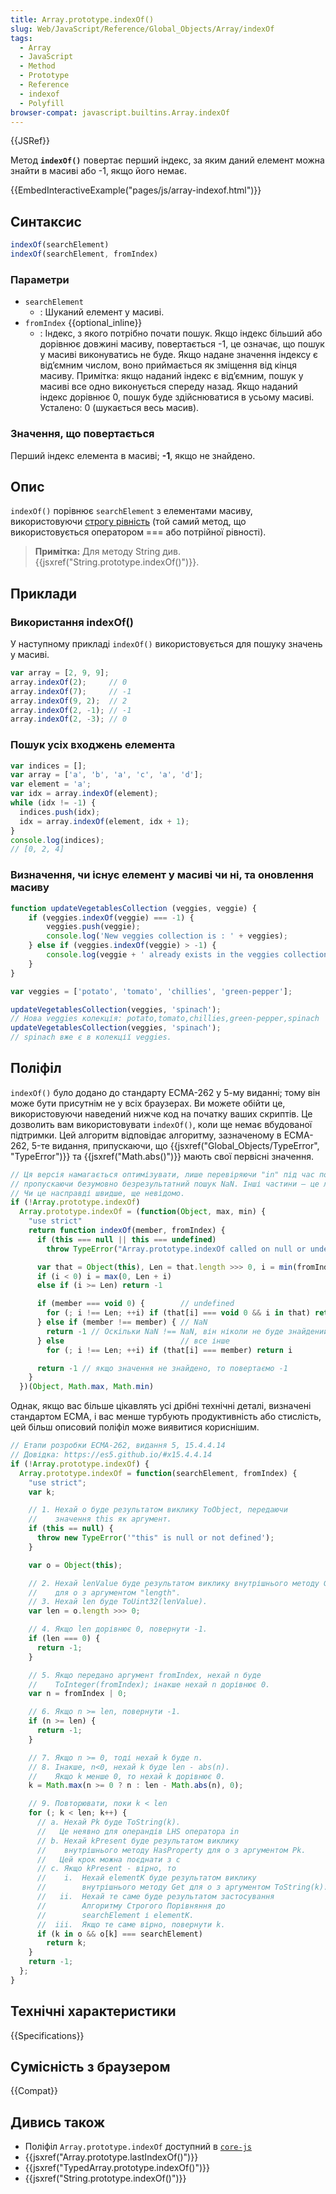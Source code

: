 ```yaml
---
title: Array.prototype.indexOf()
slug: Web/JavaScript/Reference/Global_Objects/Array/indexOf
tags:
  - Array
  - JavaScript
  - Method
  - Prototype
  - Reference
  - indexof
  - Polyfill
browser-compat: javascript.builtins.Array.indexOf
---
```

{{JSRef}}

Метод **`indexOf()`** повертає перший індекс, за яким даний елемент можна знайти в масиві або -1, якщо його немає.

{{EmbedInteractiveExample("pages/js/array-indexof.html")}}

## Синтаксис

```js
indexOf(searchElement)
indexOf(searchElement, fromIndex)
```

### Параметри

- `searchElement`
  - : Шуканий елемент у масиві.
- `fromIndex` {{optional_inline}}
  - : Індекс, з якого потрібно почати пошук. Якщо індекс більший або дорівнює довжині масиву, повертається -1, це означає, що пошук у масиві виконуватись не буде. Якщо надане значення індексу є від’ємним числом, воно приймається як зміщення від кінця масиву. Примітка: якщо наданий індекс є від’ємним, пошук у масиві все одно виконується спереду назад. Якщо наданий індекс дорівнює 0, пошук буде здійснюватися в усьому масиві. Усталено: 0 (шукається весь масив).

### Значення, що повертається

Перший індекс елемента в масиві; **-1**, якщо не знайдено.

## Опис

`indexOf()` порівнює `searchElement` з елементами масиву, використовуючи [строгу рівність](/uk/docs/Web/JavaScript/Reference/Operators/Strict_equality) (той самий метод, що використовується оператором === або потрійної рівності).

> **Примітка:** Для методу String див.
> {{jsxref("String.prototype.indexOf()")}}.

## Приклади

### Використання indexOf()

У наступному прикладі `indexOf()` використовується для пошуку значень у масиві.

```js
var array = [2, 9, 9];
array.indexOf(2);     // 0
array.indexOf(7);     // -1
array.indexOf(9, 2);  // 2
array.indexOf(2, -1); // -1
array.indexOf(2, -3); // 0
```

### Пошук усіх входжень елемента

```js
var indices = [];
var array = ['a', 'b', 'a', 'c', 'a', 'd'];
var element = 'a';
var idx = array.indexOf(element);
while (idx != -1) {
  indices.push(idx);
  idx = array.indexOf(element, idx + 1);
}
console.log(indices);
// [0, 2, 4]
```

### Визначення, чи існує елемент у масиві чи ні, та оновлення масиву

```js
function updateVegetablesCollection (veggies, veggie) {
    if (veggies.indexOf(veggie) === -1) {
        veggies.push(veggie);
        console.log('New veggies collection is : ' + veggies);
    } else if (veggies.indexOf(veggie) > -1) {
        console.log(veggie + ' already exists in the veggies collection.');
    }
}

var veggies = ['potato', 'tomato', 'chillies', 'green-pepper'];

updateVegetablesCollection(veggies, 'spinach');
// Нова veggies колекція: potato,tomato,chillies,green-pepper,spinach
updateVegetablesCollection(veggies, 'spinach');
// spinach вже є в колекції veggies.
```

## Поліфіл

`indexOf()` було додано до стандарту ECMA-262 у 5-му виданні; тому він може бути присутнім не у всіх браузерах. Ви можете обійти це, використовуючи наведений нижче код на початку ваших скриптів. Це дозволить вам використовувати `indexOf()`, коли ще немає вбудованої підтримки. Цей алгоритм відповідає алгоритму, зазначеному в ECMA-262, 5-те видання, припускаючи, що {{jsxref("Global_Objects/TypeError",
  "TypeError")}} та {{jsxref("Math.abs()")}} мають свої первісні значення.

```js
// Ця версія намагається оптимізувати, лише перевіряючи "in" під час пошуку undefined і
// пропускаючи безумовно безрезультатний пошук NaN. Інші частини – це лише косметична лаконічність.
// Чи це насправді швидше, ще невідомо.
if (!Array.prototype.indexOf)
  Array.prototype.indexOf = (function(Object, max, min) {
    "use strict"
    return function indexOf(member, fromIndex) {
      if (this === null || this === undefined)
        throw TypeError("Array.prototype.indexOf called on null or undefined")

      var that = Object(this), Len = that.length >>> 0, i = min(fromIndex | 0, Len)
      if (i < 0) i = max(0, Len + i)
      else if (i >= Len) return -1

      if (member === void 0) {        // undefined
        for (; i !== Len; ++i) if (that[i] === void 0 && i in that) return i
      } else if (member !== member) { // NaN
        return -1 // Оскільки NaN !== NaN, він ніколи не буде знайдений. Швидкий шлях.
      } else                          // все інше
        for (; i !== Len; ++i) if (that[i] === member) return i

      return -1 // якщо значення не знайдено, то повертаємо -1
    }
  })(Object, Math.max, Math.min)
```

Однак, якщо вас більше цікавлять усі дрібні технічні деталі, визначені стандартом ECMA, і вас менше турбують продуктивність або стислість, цей більш описовий поліфіл може виявитися кориснішим.

```js
// Етапи розробки ECMA-262, видання 5, 15.4.4.14
// Довідка: https://es5.github.io/#x15.4.4.14
if (!Array.prototype.indexOf) {
  Array.prototype.indexOf = function(searchElement, fromIndex) {
    "use strict";
    var k;

    // 1. Нехай o буде результатом виклику ToObject, передаючи
    //    значення this як аргумент.
    if (this == null) {
      throw new TypeError('"this" is null or not defined');
    }

    var o = Object(this);

    // 2. Нехай lenValue буде результатом виклику внутрішнього методу Get
    //    для o з аргументом "length".
    // 3. Нехай len буде ToUint32(lenValue).
    var len = o.length >>> 0;

    // 4. Якщо len дорівнює 0, повернути -1.
    if (len === 0) {
      return -1;
    }

    // 5. Якщо передано аргумент fromIndex, нехай n буде
    //    ToInteger(fromIndex); інакше нехай n дорівнює 0.
    var n = fromIndex | 0;

    // 6. Якщо n >= len, повернути -1.
    if (n >= len) {
      return -1;
    }

    // 7. Якщо n >= 0, тоді нехай k буде n.
    // 8. Інакше, n<0, нехай k буде len - abs(n).
    //    Якщо k менше 0, то нехай k дорівнює 0.
    k = Math.max(n >= 0 ? n : len - Math.abs(n), 0);

    // 9. Повторювати, поки k < len
    for (; k < len; k++) {
      // a. Нехай Pk буде ToString(k).
      //   Це неявно для операндів LHS оператора in
      // b. Нехай kPresent буде результатом виклику
      //    внутрішнього методу HasProperty для o з аргументом Pk.
      //   Цей крок можна поєднати з c
      // c. Якщо kPresent - вірно, то
      //    i.  Нехай elementK буде результатом виклику
      //        внутрішнього методу Get для o з аргументом ToString(k).
      //   ii.  Нехай те саме буде результатом застосування
      //        Алгоритму Строгого Порівняння до
      //        searchElement і elementK.
      //  iii.  Якщо те саме вірно, повернути k.
      if (k in o && o[k] === searchElement)
        return k;
    }
    return -1;
  };
}
```

## Технічні характеристики

{{Specifications}}

## Сумісність з браузером

{{Compat}}

## Дивись також

- Поліфіл `Array.prototype.indexOf` доступний в [`core-js`](https://github.com/zloirock/core-js#ecmascript-array)
- {{jsxref("Array.prototype.lastIndexOf()")}}
- {{jsxref("TypedArray.prototype.indexOf()")}}
- {{jsxref("String.prototype.indexOf()")}}
